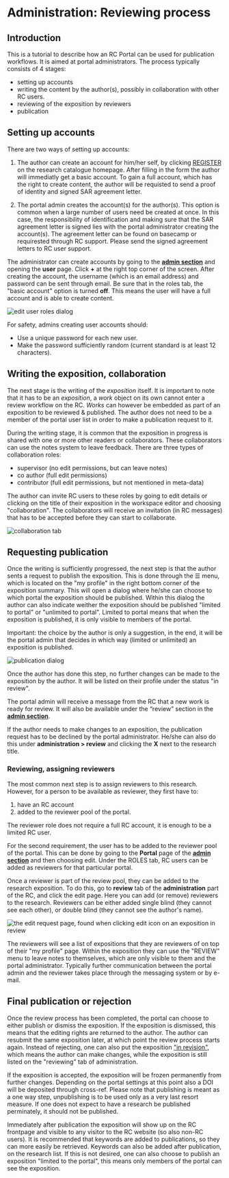 # Administration: Reviewing process

## Introduction

This is a tutorial to describe how an RC Portal can be used for publication workflows. It is aimed at portal administrators.
The process typically consists of 4 stages: 

* setting up accounts
* writing the content by the author(s), possibly in collaboration with other RC users.
* reviewing of the exposition by reviewers
* publication 

## Setting up accounts

There are two ways of setting up accounts: 

1. The author can create an account for him/her self, by clicking [REGISTER](https://www.researchcatalogue.net/portal/register "Registration on the Research Catalogue") on the research catalogue homepage. After filling in the form the author will immediatly get a basic account. To gain a full account, which has the right to create content, the author will be requisted to send a proof of identity and signed SAR agreement letter. 

2. The portal admin creates the account(s) for the author(s). This option is common when a large number of users need be created at once. In this case, the responsibility of identification and making sure that the SAR agreement letter is signed lies with the portal administrator creating the account(s). The agreement letter can be found on basecamp or requirested through RC support. Please send the signed agreement letters to RC user support.

The administrator can create accounts by going to the __[admin section](https://www.researchcatalogue.net/admin)__ and opening the __user__ page. Click __+__ at the right top corner of the screen. After creating the account, the username (which is an email address) and password can be sent through email. Be sure that in the roles tab, the "basic account" option is turned __off__. This means the user will have a full account and is able to create content.

![edit user roles dialog](images/user-roles.png "Image showing edit user roles dialog")

For safety, admins creating user accounts should:

- Use a unique password for each new user.
- Make the password sufficiently random (current standard is at least 12 characters).

## Writing the exposition, collaboration

The next stage is the writing of the *exposition* itself. It is important to note that it has to be an *exposition*, a *work* object on its own cannot enter a review workflow on the RC. *Works* can however be embedded as part of an exposition to be reviewed & published. The author does not need to be a member of the portal user list in order to make a publication request to it.

During the writing stage, it is common that the exposition in progress is shared with one or more other readers or collaborators. These collaborators can use the notes system to leave feedback. There are three types of collaboration roles:

- supervisor (no edit permissions, but can leave notes)
- co author (full edit permissions)
- contributor (full edit permissions, but not mentioned in meta-data)

The author can invite RC users to these roles by going to edit details or clicking on the title of their exposition in the workspace editor and choosing "collaboration". The collaborators will receive an invitation (in RC messages) that has to be accepted before they can start to collaborate.

![collaboration tab](images/collaboration.png "Image showing the collabration tab")

## Requesting publication

Once the writing is sufficiently progressed, the next step is that the author sents a request to publish the exposition. This is done through the ☰ menu, which is located on the "my profile" in the right bottom corner of the exposition summary. This will open a dialog where he/she can choose to which portal the exposition should be published. Within this dialog the author can also indicate weither the exposition should be published "limited to portal" or "unlimited to portal". Limited to portal means that when the exposition is published, it is only visible to members of the portal.

Important: the choice by the author is only a suggestion, in the end, it will be the portal admin that  decides in which way (limited or unlimited) an exposition is published.

![publication dialog](images/submit-publication2.png "Image showing the publication tab")

Once the author has done this step, no further changes can be made to the exposition by the author. It will be listed on their profile under the status "in review". 

The portal admin will receive a message from the RC that a new work is ready for review. It will also be available under the “review” section in the __[admin section](https://www.researchcatalogue.net/admin)__.

If the author needs to make changes to an exposition, the publication request has to be declined by the portal administrator. He/she can also do this under __administration > review__ and clicking the __X__ next to the research title.

### Reviewing, assigning reviewers

The most common next step is to assign reviewers to this research. However, for a person to be available as reviewer, they first have to:

1. have an RC account 
2. added to the reviewer pool of the portal.

The reviewer role does not require a full RC account, it is enough to be a limited RC user. 

For the second requirement, the user has to be added to the reviewer pool of the portal. This can be done by going to the __Portal__ page of the __[admin section](https://www.researchcatalogue.net/admin)__ and then choosing edit. Under the ROLES tab, RC users can be added as reviewers for that particular portal. 

Once a reviewer is part of the review pool, they can be added to the research exposition. To do this, go to __review__ tab of the __administration__ part of the RC, and click the edit page. Here you can add (or remove) reviewers to the research. Reviewers can be either added single blind (they cannot see each other), or double blind (they cannot see the author's name).

![the edit request page, found when clicking edit icon on an exposition in review](images/edit-request.png "image showing edit request, within the review tab")

The reviewers will see a list of expositions that they are reviewers of on top of their "my profile" page. Within the exposition they can use the "REVIEW" menu to leave notes to themselves, which are only visible to them and the portal administrator. Typically further communication between the portal admin and the reviewer takes place through the messaging system or by e-mail.

## Final publication or rejection

Once the review process has been completed, the portal can choose to either publish or dismiss the exposition. If the exposition is dismissed, this means that the editing rights are returned to the author. The author can resubmit the same exposition later, at which point the review process starts again. Instead of rejecting, one can also put the exposition ["in revision"](#in-revision "in revision documentation"), which means the author can make changes, while the exposition is still listed on the "reviewing" tab of administration.

If the exposition is accepted, the exposition will be frozen permanently from further changes. Depending on the portal settings at this point also a DOI will be deposited through cross-ref. Please note that publishing is meant as a one way step, unpublishing is to be used only as a very last resort measure. If one does not expect to have a research be published perminately, it should not be published.

Immediately after publication the exposition will show up on the RC frontpage and visible to any visitor to the RC website (so also non-RC users). It is recommended that keywords are added to publications, so they can more easily be retrieved. Keywords can also be added after publication, on the research list.  If this is not desired, one can also choose to publish an exposition "limited to the portal", this means only members of the portal can see the exposition.


